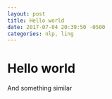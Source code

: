 ```yaml
---
layout: post
title: Hello world
date: 2017-07-04 20:39:50 -0500
categories: nlp, ling
---
```

# Hello world
And something similar

